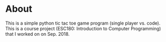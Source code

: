 # About
This is a simple python tic tac toe game program (single player vs. code). This is a course project (ESC180: Introduction to Computer Programming) that I worked on on Sep. 2018. 
